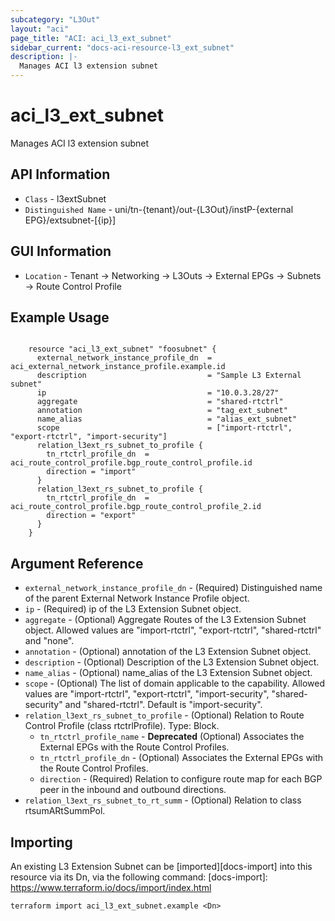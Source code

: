 ```yaml
---
subcategory: "L3Out"
layout: "aci"
page_title: "ACI: aci_l3_ext_subnet"
sidebar_current: "docs-aci-resource-l3_ext_subnet"
description: |-
  Manages ACI l3 extension subnet
---
```


# aci_l3_ext_subnet #

Manages ACI l3 extension subnet

## API Information ##

* `Class` - l3extSubnet
* `Distinguished Name` - uni/tn-{tenant}/out-{L3Out}/instP-{external EPG}/extsubnet-[{ip}]

## GUI Information ##

* `Location` - Tenant -> Networking -> L3Outs -> External EPGs -> Subnets -> Route Control Profile

## Example Usage ##

```hcl

	resource "aci_l3_ext_subnet" "foosubnet" {
	  external_network_instance_profile_dn  = aci_external_network_instance_profile.example.id
	  description                           = "Sample L3 External subnet"
	  ip                                    = "10.0.3.28/27"
	  aggregate                             = "shared-rtctrl"
	  annotation                            = "tag_ext_subnet"
	  name_alias                            = "alias_ext_subnet"
	  scope                                 = ["import-rtctrl", "export-rtctrl", "import-security"]
	  relation_l3ext_rs_subnet_to_profile {
		tn_rtctrl_profile_dn  = aci_route_control_profile.bgp_route_control_profile.id
		direction = "import"
	  }
	  relation_l3ext_rs_subnet_to_profile {
		tn_rtctrl_profile_dn  = aci_route_control_profile.bgp_route_control_profile_2.id
		direction = "export"
	  }
	}

```

## Argument Reference ##

* `external_network_instance_profile_dn` - (Required) Distinguished name of the parent External Network Instance Profile object.
* `ip` - (Required) ip of the L3 Extension Subnet object.
* `aggregate` - (Optional) Aggregate Routes of the L3 Extension Subnet object. Allowed values are "import-rtctrl", "export-rtctrl", "shared-rtctrl" and "none".
* `annotation` - (Optional) annotation of the L3 Extension Subnet object.
* `description` - (Optional) Description of the L3 Extension Subnet object.
* `name_alias` - (Optional) name_alias of the L3 Extension Subnet object.
* `scope` - (Optional) The list of domain applicable to the capability. Allowed values are "import-rtctrl", "export-rtctrl", "import-security", "shared-security" and "shared-rtctrl". Default is "import-security".
* `relation_l3ext_rs_subnet_to_profile` - (Optional) Relation to Route Control Profile (class rtctrlProfile). Type: Block.
	* `tn_rtctrl_profile_name` - **Deprecated** (Optional) Associates the External EPGs with the Route Control Profiles.
	* `tn_rtctrl_profile_dn` - (Optional) Associates the External EPGs with the Route Control Profiles.
	* `direction` - (Required) Relation to configure route map for each BGP peer in the inbound and outbound directions.
* `relation_l3ext_rs_subnet_to_rt_summ` - (Optional) Relation to class rtsumARtSummPol.

## Importing ##

An existing L3 Extension Subnet can be [imported][docs-import] into this resource via its Dn, via the following command:
[docs-import]: https://www.terraform.io/docs/import/index.html

```
terraform import aci_l3_ext_subnet.example <Dn>
```
